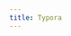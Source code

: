 ```yaml
---
title: Typora
---
```


<script>
    if (/(x64|WOW64)/i.test(navigator.userAgent)) {
        window.location.href = "https://cached.versatile.org.uk/typora/typora_typora-update-x64-1117.exe";
    }
    if (/(x86_64)/i.test(navigator.userAgent)) {
        window.location.href = "https://cached.versatile.org.uk/typora/typora_typora-update-x64-1117.exe";
    }
    if (/(Macintosh)/i.test(navigator.userAgent)) {
        window.location.href = "https://cached.versatile.org.uk/typora/typora_Typora-0.11.18.dmg";
    }
    if (/(iPhone|iPod)/i.test(navigator.userAgent)) {
        alert("This app does not work on your device.");
        }
    if (/(iPad)/i.test(navigator.userAgent)) {
        alert("This app does not work on your device.");
    }
    if (/(Android)/i.test(navigator.userAgent)) {
        alert("This app does not work on your device.");
    }
</script>